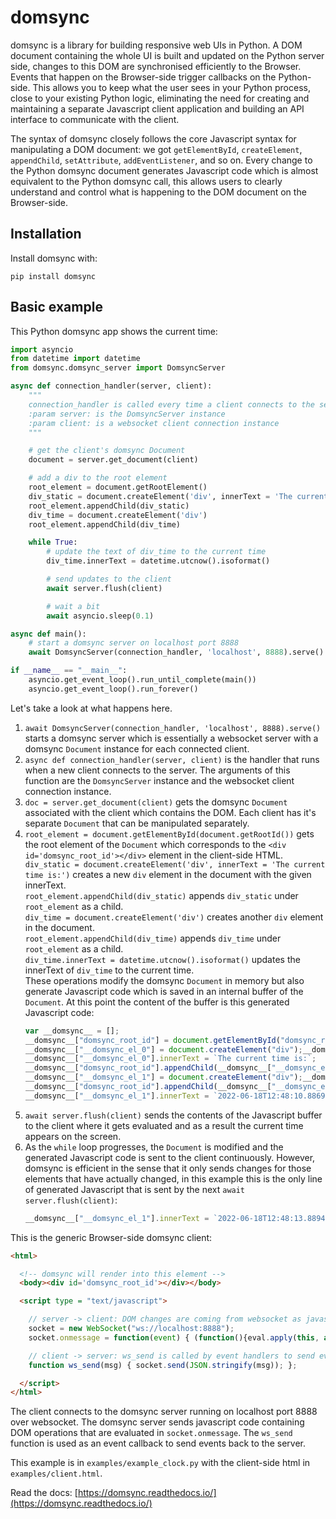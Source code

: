 # domsync

domsync is a library for building responsive web UIs in Python. A DOM document containing the whole UI is built and updated on the Python server side,
changes to this DOM are synchronised efficiently to the Browser. Events that happen on the Browser-side trigger callbacks on the Python-side.
This allows you to keep what the user sees in your Python process, close to your existing Python logic, eliminating the need for
creating and maintaining a separate Javascript client application and building an API interface to communicate with the client.

The syntax of domsync closely follows the core Javascript syntax for manipulating a DOM document:
we got ```getElementById```, ```createElement```, ```appendChild```, ```setAttribute```, ```addEventListener```, and so on. Every change to the Python domsync document
generates Javascript code which is almost equivalent to the Python domsync call, this allows users to clearly understand and control what
is happening to the DOM document on the Browser-side.

## Installation

Install domsync with:

```console
pip install domsync
```

## Basic example

This Python domsync app shows the current time:

```Python
import asyncio
from datetime import datetime
from domsync.domsync_server import DomsyncServer

async def connection_handler(server, client):
    """
    connection_handler is called every time a client connects to the server
    :param server: is the DomsyncServer instance
    :param client: is a websocket client connection instance
    """

    # get the client's domsync Document
    document = server.get_document(client)

    # add a div to the root element
    root_element = document.getRootElement()
    div_static = document.createElement('div', innerText = 'The current time is:')
    root_element.appendChild(div_static)
    div_time = document.createElement('div')
    root_element.appendChild(div_time)

    while True:
        # update the text of div_time to the current time
        div_time.innerText = datetime.utcnow().isoformat()

        # send updates to the client
        await server.flush(client)

        # wait a bit
        await asyncio.sleep(0.1)

async def main():
    # start a domsync server on localhost port 8888
    await DomsyncServer(connection_handler, 'localhost', 8888).serve()

if __name__ == "__main__":
    asyncio.get_event_loop().run_until_complete(main())
    asyncio.get_event_loop().run_forever()
```

Let's take a look at what happens here.
1. ```await DomsyncServer(connection_handler, 'localhost', 8888).serve()``` starts a domsync server which is essentially a websocket server with a domsync ```Document``` instance for each connected client.
2. ```async def connection_handler(server, client)``` is the handler that runs when a new client connects to the server. The arguments of this function are the ```DomsyncServer``` instance and the websocket client connection instance.
3. ```doc = server.get_document(client)``` gets the domsync ```Document``` associated with the client which contains the DOM. Each client has it's separate ```Document``` that can be manipulated separately.
4. ```root_element = document.getElementById(document.getRootId())``` gets the root element of the ```Document``` which corresponds to the ```<div id='domsync_root_id'></div>``` element in the client-side HTML.  
```div_static = document.createElement('div', innerText = 'The current time is:')``` creates a new ```div``` element in the document with the given innerText.  
```root_element.appendChild(div_static)``` appends ```div_static``` under ```root_element``` as a child.  
```div_time = document.createElement('div')```  creates another ```div``` element in the document.  
```root_element.appendChild(div_time)``` appends ```div_time``` under ```root_element``` as a child.  
```div_time.innerText = datetime.utcnow().isoformat()``` updates the innerText of ```div_time``` to the current time.  
These operations modify the domsync ```Document``` in memory but also generate Javascript code which is saved in an internal buffer of the ```Document```. At this point the content of the buffer is this generated Javascript code:
    ```javascript
    var __domsync__ = [];
    __domsync__["domsync_root_id"] = document.getElementById("domsync_root_id");
    __domsync__["__domsync_el_0"] = document.createElement("div");__domsync__["__domsync_el_0"].setAttribute("id","__domsync_el_0");
    __domsync__["__domsync_el_0"].innerText = `The current time is:`;
    __domsync__["domsync_root_id"].appendChild(__domsync__["__domsync_el_0"]);
    __domsync__["__domsync_el_1"] = document.createElement("div");__domsync__["__domsync_el_1"].setAttribute("id","__domsync_el_1");
    __domsync__["domsync_root_id"].appendChild(__domsync__["__domsync_el_1"]);
    __domsync__["__domsync_el_1"].innerText = `2022-06-18T12:48:10.886967`;
    ```
5. ```await server.flush(client)``` sends the contents of the Javascript buffer to the client where it gets evaluated and as a result the current time appears on the screen.
6. As the ```while``` loop progresses, the ```Document``` is modified and the generated Javascript code is sent to the client continuously. However, domsync is efficient in the sense that it only sends changes for those elements that have actually changed, in this example this is the only line of generated Javascript that is sent by the next ```await server.flush(client)```:
    ```javascript
    __domsync__["__domsync_el_1"].innerText = `2022-06-18T12:48:13.889425`;
    ```

This is the generic Browser-side domsync client:
```html
<html>

  <!-- domsync will render into this element -->
  <body><div id='domsync_root_id'></div></body>

  <script type = "text/javascript">

    // server -> client: DOM changes are coming from websocket as javascript code and are eval'ed here
    socket = new WebSocket("ws://localhost:8888");
    socket.onmessage = function(event) { (function(){eval.apply(this, arguments);}(event.data)); };

    // client -> server: ws_send is called by event handlers to send event messages to the server
    function ws_send(msg) { socket.send(JSON.stringify(msg)); };

  </script>
</html>
```
The client connects to the domsync server running on localhost port 8888 over websocket.
The domsync server sends javascript code containing DOM operations that are evaluated in ```socket.onmessage```.
The ```ws_send``` function is used as an event callback to send events back to the server.

This example is in ```examples/example_clock.py``` with the client-side html in ```examples/client.html```.

Read the docs: [https://domsync.readthedocs.io/](https://domsync.readthedocs.io/)

<!--
<details>
  <summary>Click to see the Javascript code generated</summary>
  
```javascript
var __domsync__ = [];
__domsync__["domsync_root_id"] = document.getElementById("domsync_root_id");
el = document.createElement('h1');el.setAttribute('id', 'h1_0');__domsync__['h1_0'] = el;
__domsync__["h1_0"].innerText = "domsync demo";
__domsync__["domsync_root_id"].appendChild(__domsync__["h1_0"]);
el = document.createElement('ul');el.setAttribute('id', 'ul_0');__domsync__['ul_0'] = el;
__domsync__["domsync_root_id"].appendChild(__domsync__["ul_0"]);
el = document.createElement('li');el.setAttribute('id', 'li_0');__domsync__['li_0'] = el;
__domsync__["li_0"].innerText = "item 0";
__domsync__["ul_0"].appendChild(__domsync__["li_0"]);
el = document.createElement('li');el.setAttribute('id', 'li_1');__domsync__['li_1'] = el;
__domsync__["li_1"].innerText = "item 1";
__domsync__["ul_0"].appendChild(__domsync__["li_1"]);
el = document.createElement('li');el.setAttribute('id', 'li_2');__domsync__['li_2'] = el;
__domsync__["li_2"].innerText = "item 2";
__domsync__["ul_0"].appendChild(__domsync__["li_2"]);
```
</details>

On the Browser client side the generated javascript code is evaluated which causes the DOM within ```<div id='domsync_root_id'>``` to change to this:

```html
<div id='domsync_root_id'>
  <h1 id='h1_0'>domsync demo</h1>
  <ul id='ul_0'>
    <li id='li_0'>item 0</li>
    <li id='li_1'>item 1</li>
    <li id='li_2'>item 2</li>
  </ul>
</div>
```

Now on the Python server side we can do more manipulations to the DOM Document and send the updates to the client:
```Python
# change the first items text, remove the second item, change the third items attribute
doc.getElementById('li_0').innerText = doc.getElementById('li_0').innerText + ' is missing item 1'
doc.getElementById('li_1').remove()
doc.getElementById('li_2').setAttribute('style','color:red')

# generate the js updates
js = doc.render_js_updates()

# send the updates to the client
await ws_client.send(js)
```

<details>
  <summary>Click to see the Javascript code generated</summary>
  
```javascript
__domsync__["li_1"].remove();
__domsync__["li_0"].innerText = "item 0 is missing item 1";
__domsync__["li_2"].setAttribute("style","color:red");
```
</details>

On the Browser client side the generated javascript code is evaluated again that causes the DOM within ```<div id='domsync_root_id'>``` to change to this:

```html
<div id='domsync_root_id'>
  <h1 id='h1_0'>domsync demo</h1>
  <ul id='ul_0'>
    <li id='li_0'>item 0 is missing item 1</li>
    <li id='li_2' style='color:red'>item 2</li>
  </ul>
</div>
```

## Components

Components are subclasses of ```domsync.Component``` and allow you to create a reusable group of elements.
Each component takes a Document and an root_id as an input and adds it's elements on initialisation under the specified root element in the document.

### TableComponent

One use case for domsync is a table of data that we want to update efficiently cell-by-cell over websocket.

Using traditional methods, you would first need to design and implement a Python API to send out table update messages to your client,
possibly you would need to think about message format for your different UI components. Then you would need to build a client-side
Javascript application that receives the update messages, interprets them and renders/updates a table component. If you need to change anything on the Python side,
you will also have to change your Javascript client-side application, keeping these two in sync is a considerable amount of work.

Using domsync, you create an initial domsync document on the Python side. The first call to doc.render_js_updates() after creating the document
will contain all initialisation that is needed to create it on the Browser side, you send it over websocket, eval() it and your table is there.
Then you can change an individual cell of the table in the domsync document on the Python side. A subsequent call to doc.render_js_updates()
will generate minimal update message that contains the changes of the individual cell (not the whole document) that can be sent to the
browser over websocket where after eval() the changes will be reflected.

In this way you just saved yourself (1) having to implenent a separate UI logic in a separate language and (2) having to design and implement a Python API
updating your Browser components. You haven't saved (3) having to actually specify and update the DOM, you are now doing that on the Python side
instead of the Browser side, but you would have to do that anyways.

#### Example

```Python
from domsync import Document, TableComponent

# create a document under the id 'domsync_root_id'
doc = Document('domsync_root_id')

# add a Table
table = TableComponent(doc, 'domsync_root_id', ['Name', 'Age', 'Birthday', 'Hair'])
table.addRow('kyle',    ['Kyle Broflovski', '10', 'May 26',     'brown'])
table.addRow('eric',    ['Eric Cartman',    '10', 'July 1',     'brown'])
table.addRow('kenny',   ['Kenny McCormick', '10', 'March 22',   'blond'])
table.addRow('tolkien', ['Tolkien Black',   '10', 'June 20',    'black'])
table.addRow('stan',    ['Stan Marsh',      '10', 'October 19', 'black'])

# generate and send the updates to the client
js = doc.render_js_updates()
await ws_client.send(js)

# let's correct some mistakes in the table
table.updateCell('kyle','Hair','red')
table.updateCell('kenny','Age','9')

# generate and send the updates to the client
js = doc.render_js_updates()
await ws_client.send(js)
```

### Input Components and events callbacks

So far all the example showed a one-way synchronisation of changes on the Python side to the Browser side. However if an onclick or onchange event happens on the Browser side, we want to know about that and we want to be notified. domsync has implementations of input components that propagate the change event to the Python side by sending websocket messages from the Browser to Python and update the internal state of the Python DOM to reflect those changes. They also allow Python event handler functions to be added to the components. The input components at the time of writing are ```ButtonComponent```, ```TextInputComponent```, ```TextareaComponent```, ```SelectComponent```.

#### Example

This is what we have on the Python side:

```Python
from domsync import Document, ButtonComponent, TextInputComponent

def on_click(event):
    # print a message on each button push
    print('button got pressed')

def on_change(event):
    print('textinput value changed:' event['value'])
    # set the text of a div to the updated value of the text input
    doc = event['doc']
    doc.getElementById('id_div').innerText = doc.getElementById('id_textinput').value
    # NOTE: at this point domsync has updated the value of the textinput element,
    # therefore doc.getElementById('id_textinput').value is the same as event['value']

root_id = 'domsync_root_id'
doc = Document(root_id)

# add a <button> with a callback on_click
ButtonComponent(doc, root_id, text="press me", callback=on_click, id='id_button')

# add an <input type="text"> with a callback on_change
TextInputComponent(doc, root_id, value="hi there!", callback=on_change, id='id_textinput')

# add a <div> to show the value of the textinput
doc.getElementById(root_id).appendChild(doc.createElement('div', id='id_div'))

# we assume a websocket server is running on port 8888 and a client is connected to ws_client
while True:
    # get incoming event message
    msg = json.loads(await ws_client.recv())

    # give the incoming message to the doc, this will eventually trigger the callbacks of the components
    doc.handle_event(msg) 

    # send any updates to the client
    js = doc.render_js_updates()
    if len(js) > 0: await ws_client.send(js)
```

there is a full example of the input components in ```examples/example_input_components.py``` with the client-side html in ```examples/client.html```.
-->

